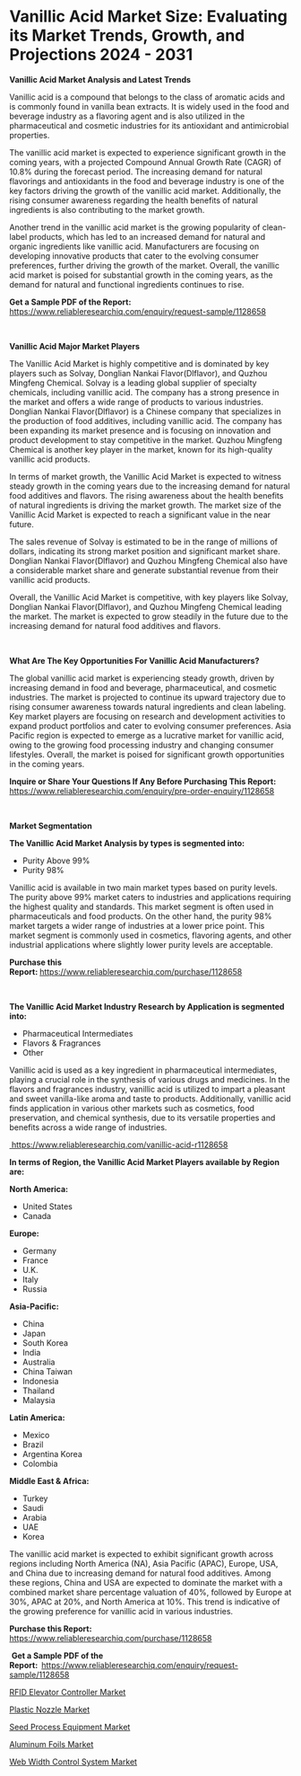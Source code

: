 <p><h1>Vanillic Acid Market Size: Evaluating its Market Trends, Growth, and Projections 2024 - 2031</h1></p><p><strong>Vanillic Acid Market Analysis and Latest Trends</strong></p>
<p><p>Vanillic acid is a compound that belongs to the class of aromatic acids and is commonly found in vanilla bean extracts. It is widely used in the food and beverage industry as a flavoring agent and is also utilized in the pharmaceutical and cosmetic industries for its antioxidant and antimicrobial properties.</p><p>The vanillic acid market is expected to experience significant growth in the coming years, with a projected Compound Annual Growth Rate (CAGR) of 10.8% during the forecast period. The increasing demand for natural flavorings and antioxidants in the food and beverage industry is one of the key factors driving the growth of the vanillic acid market. Additionally, the rising consumer awareness regarding the health benefits of natural ingredients is also contributing to the market growth.</p><p>Another trend in the vanillic acid market is the growing popularity of clean-label products, which has led to an increased demand for natural and organic ingredients like vanillic acid. Manufacturers are focusing on developing innovative products that cater to the evolving consumer preferences, further driving the growth of the market. Overall, the vanillic acid market is poised for substantial growth in the coming years, as the demand for natural and functional ingredients continues to rise.</p></p>
<p><strong>Get a Sample PDF of the Report:&nbsp;</strong> <a href="https://www.reliableresearchiq.com/enquiry/request-sample/1128658">https://www.reliableresearchiq.com/enquiry/request-sample/1128658</a></p>
<p>&nbsp;</p>
<p><strong>Vanillic Acid Major Market Players</strong></p>
<p><p>The Vanillic Acid Market is highly competitive and is dominated by key players such as Solvay, Donglian Nankai Flavor(Dlflavor), and Quzhou Mingfeng Chemical. Solvay is a leading global supplier of specialty chemicals, including vanillic acid. The company has a strong presence in the market and offers a wide range of products to various industries. Donglian Nankai Flavor(Dlflavor) is a Chinese company that specializes in the production of food additives, including vanillic acid. The company has been expanding its market presence and is focusing on innovation and product development to stay competitive in the market. Quzhou Mingfeng Chemical is another key player in the market, known for its high-quality vanillic acid products.</p><p>In terms of market growth, the Vanillic Acid Market is expected to witness steady growth in the coming years due to the increasing demand for natural food additives and flavors. The rising awareness about the health benefits of natural ingredients is driving the market growth. The market size of the Vanillic Acid Market is expected to reach a significant value in the near future.</p><p>The sales revenue of Solvay is estimated to be in the range of millions of dollars, indicating its strong market position and significant market share. Donglian Nankai Flavor(Dlflavor) and Quzhou Mingfeng Chemical also have a considerable market share and generate substantial revenue from their vanillic acid products.</p><p>Overall, the Vanillic Acid Market is competitive, with key players like Solvay, Donglian Nankai Flavor(Dlflavor), and Quzhou Mingfeng Chemical leading the market. The market is expected to grow steadily in the future due to the increasing demand for natural food additives and flavors.</p></p>
<p>&nbsp;</p>
<p><strong>What Are The Key Opportunities For Vanillic Acid Manufacturers?</strong></p>
<p><p>The global vanillic acid market is experiencing steady growth, driven by increasing demand in food and beverage, pharmaceutical, and cosmetic industries. The market is projected to continue its upward trajectory due to rising consumer awareness towards natural ingredients and clean labeling. Key market players are focusing on research and development activities to expand product portfolios and cater to evolving consumer preferences. Asia Pacific region is expected to emerge as a lucrative market for vanillic acid, owing to the growing food processing industry and changing consumer lifestyles. Overall, the market is poised for significant growth opportunities in the coming years.</p></p>
<p><strong>Inquire or Share Your Questions If Any Before Purchasing This Report:</strong> <a href="https://www.reliableresearchiq.com/enquiry/pre-order-enquiry/1128658">https://www.reliableresearchiq.com/enquiry/pre-order-enquiry/1128658</a></p>
<p>&nbsp;</p>
<p><strong>Market Segmentation</strong></p>
<p><strong>The Vanillic Acid Market Analysis by types is segmented into:</strong></p>
<p><ul><li>Purity Above 99%</li><li>Purity 98%</li></ul></p>
<p><p>Vanillic acid is available in two main market types based on purity levels. The purity above 99% market caters to industries and applications requiring the highest quality and standards. This market segment is often used in pharmaceuticals and food products. On the other hand, the purity 98% market targets a wider range of industries at a lower price point. This market segment is commonly used in cosmetics, flavoring agents, and other industrial applications where slightly lower purity levels are acceptable.</p></p>
<p><strong>Purchase this Report:&nbsp;</strong><a href="https://www.reliableresearchiq.com/purchase/1128658">https://www.reliableresearchiq.com/purchase/1128658</a></p>
<p>&nbsp;</p>
<p><strong>The Vanillic Acid Market Industry Research by Application is segmented into:</strong></p>
<p><ul><li>Pharmaceutical Intermediates</li><li>Flavors & Fragrances</li><li>Other</li></ul></p>
<p><p>Vanillic acid is used as a key ingredient in pharmaceutical intermediates, playing a crucial role in the synthesis of various drugs and medicines. In the flavors and fragrances industry, vanillic acid is utilized to impart a pleasant and sweet vanilla-like aroma and taste to products. Additionally, vanillic acid finds application in various other markets such as cosmetics, food preservation, and chemical synthesis, due to its versatile properties and benefits across a wide range of industries.</p></p>
<p><a href="https://www.reliableresearchiq.com/vanillic-acid-r1128658">&nbsp;https://www.reliableresearchiq.com/vanillic-acid-r1128658</a></p>
<p><strong>In terms of Region, the Vanillic Acid Market Players available by Region are:</strong></p>
<p>
    <p> <strong> North America: </strong>
        <ul>
            <li>United States</li>
            <li>Canada</li>
        </ul>
        </p> 
    <p> <strong> Europe: </strong>
        <ul>
            <li>Germany</li>
            <li>France</li>
            <li>U.K.</li>
            <li>Italy</li>
            <li>Russia</li>
        </ul>
        </p> 
    <p> <strong> Asia-Pacific: </strong>
        <ul>
            <li>China</li>
            <li>Japan</li>
            <li>South Korea</li>
            <li>India</li>
            <li>Australia</li>
            <li>China Taiwan</li>
            <li>Indonesia</li>
            <li>Thailand</li>
            <li>Malaysia</li>
        </ul>
        </p> 
    <p> <strong> Latin America: </strong>
        <ul>
            <li>Mexico</li>
            <li>Brazil</li>
            <li>Argentina Korea</li>
            <li>Colombia</li>
        </ul>
        </p> 
    <p> <strong> Middle East & Africa: </strong>
        <ul>
            <li>Turkey</li>
            <li>Saudi</li>
            <li>Arabia</li>
            <li>UAE</li>
            <li>Korea</li>
        </ul>
    </p>
    </p>
<p><p>The vanillic acid market is expected to exhibit significant growth across regions including North America (NA), Asia Pacific (APAC), Europe, USA, and China due to increasing demand for natural food additives. Among these regions, China and USA are expected to dominate the market with a combined market share percentage valuation of 40%, followed by Europe at 30%, APAC at 20%, and North America at 10%. This trend is indicative of the growing preference for vanillic acid in various industries.</p></p>
<p><strong>Purchase this Report: </strong><a href="https://www.reliableresearchiq.com/purchase/1128658">https://www.reliableresearchiq.com/purchase/1128658</a></p>
<p>&nbsp;<strong>Get a Sample PDF of the Report:&nbsp;&nbsp;</strong><a href="https://www.reliableresearchiq.com/enquiry/request-sample/1128658">https://www.reliableresearchiq.com/enquiry/request-sample/1128658</a></p>
<p><strong></strong></p>
<p><p><a href="https://github.com/RoccoManning/Market-Research-Report-List-6/blob/main/rfid-elevator-controller-market.md">RFID Elevator Controller Market</a></p><p><a href="https://github.com/ranaacryptoaddmin/Market-Research-Report-List-1/blob/main/plastic-nozzle-market.md">Plastic Nozzle Market</a></p><p><a href="https://medium.com/@addiehirthe44/seed-process-equipment-market-a-global-and-regional-analysis-focus-on-region-country-level-f41459df12fd">Seed Process Equipment Market</a></p><p><a href="https://www.linkedin.com/pulse/emerging-trends-aluminum-foils-market-global-outlook-future-4u7le">Aluminum Foils Market</a></p><p><a href="https://medium.com/@audieyost2008/analyzing-web-width-control-system-market-dynamics-and-growth-drivers-and-forecasted-for-period-fae34c065ea7">Web Width Control System Market</a></p></p>